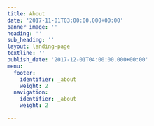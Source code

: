 ```yaml
---
title: About
date: '2017-11-01T03:00:00.000+00:00'
banner_image: ''
heading: ''
sub_heading: ''
layout: landing-page
textline: ''
publish_date: '2017-12-01T04:00:00.000+00:00'
menu:
  footer:
    identifier: _about
    weight: 2
  navigation:
    identifier: _about
    weight: 2

---
```

